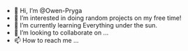 - 👋 Hi, I’m @Owen-Pryga
- 👀 I’m interested in doing random projects on my free time!
- 🌱 I’m currently learning Everything under the sun.
- 💞️ I’m looking to collaborate on ...
- 📫 How to reach me ...

<!---
Owen-Pryga/Owen-Pryga is a ✨ special ✨ repository because its `README.md` (this file) appears on your GitHub profile.
You can click the Preview link to take a look at your changes.
--->
